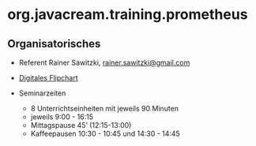 # org.javacream.training.prometheus

## Organisatorisches

* Referent Rainer Sawitzki, rainer.sawitzki@gmail.com

* [Digitales Flipchart](https://docs.google.com/presentation/d/1oP7CQBaUCid4dLlSJgvvfmZvxva18uvy-qSCOe5rWpw/edit?usp=sharing)

* Seminarzeiten
  * 8 Unterrichtseinheiten mit jeweils 90 Minuten
  * jeweils 9:00 - 16:15
  * Mittagspause 45’ (12:15-13:00)
  * Kaffeepausen 10:30 - 10:45 und 14:30 - 14:45

  
